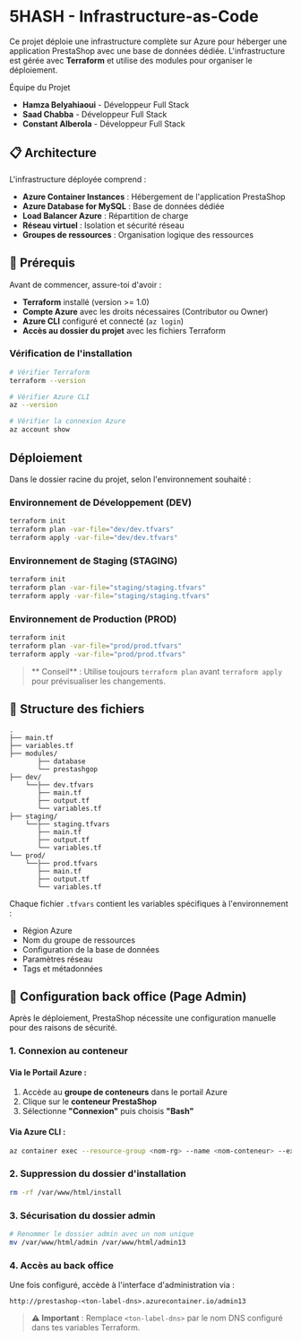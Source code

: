 # 5HASH - Infrastructure-as-Code

Ce projet déploie une infrastructure complète sur Azure pour héberger une application PrestaShop avec une base de données dédiée. L'infrastructure est gérée avec **Terraform** et utilise des modules pour organiser le déploiement.

Équipe du Projet
- **Hamza Belyahiaoui** - Développeur Full Stack
- **Saad Chabba** - Développeur Full Stack
- **Constant Alberola** - Développeur Full Stack


## 📋 Architecture

L'infrastructure déployée comprend :
- **Azure Container Instances** : Hébergement de l'application PrestaShop
- **Azure Database for MySQL** : Base de données dédiée
- **Load Balancer Azure** : Répartition de charge
- **Réseau virtuel** : Isolation et sécurité réseau
- **Groupes de ressources** : Organisation logique des ressources

## 📌 Prérequis

Avant de commencer, assure-toi d'avoir :

- **Terraform** installé (version >= 1.0)
- **Compte Azure** avec les droits nécessaires (Contributor ou Owner)
- **Azure CLI** configuré et connecté (`az login`)
- **Accès au dossier du projet** avec les fichiers Terraform

### Vérification de l'installation

```bash
# Vérifier Terraform
terraform --version

# Vérifier Azure CLI
az --version

# Vérifier la connexion Azure
az account show
```

##  Déploiement

Dans le dossier racine du projet, selon l'environnement souhaité :

###  Environnement de Développement (DEV)

```bash
terraform init
terraform plan -var-file="dev/dev.tfvars"
terraform apply -var-file="dev/dev.tfvars"
```

###  Environnement de Staging (STAGING)

```bash
terraform init
terraform plan -var-file="staging/staging.tfvars"
terraform apply -var-file="staging/staging.tfvars"
```

###  Environnement de Production (PROD)

```bash
terraform init
terraform plan -var-file="prod/prod.tfvars"
terraform apply -var-file="prod/prod.tfvars"
```

> ** Conseil** : Utilise toujours `terraform plan` avant `terraform apply` pour prévisualiser les changements.

## 📁 Structure des fichiers

```
.
├── main.tf              
├── variables.tf         
├── modules/ 
       ├── database          
       └── prestashgop                
├── dev/
    └──├── dev.tfvars
       ├── main.tf             
       ├── output.tf              
       └── variables.tf  
├── staging/
    └──├── staging.tfvars  
       ├── main.tf                
       ├── output.tf                 
       └── variables.tf  
└── prod/
    └──├── prod.tfvars       
       ├── main.tf               
       ├── output.tf                 
       └── variables.tf  
```

Chaque fichier `.tfvars` contient les variables spécifiques à l'environnement :
- Région Azure
- Nom du groupe de ressources
- Configuration de la base de données
- Paramètres réseau
- Tags et métadonnées

## 🔧 Configuration  back office (Page Admin)

Après le déploiement, PrestaShop nécessite une configuration manuelle pour des raisons de sécurité.

### 1. Connexion au conteneur

#### Via le Portail Azure :
1. Accède au **groupe de conteneurs** dans le portail Azure
2. Clique sur le **conteneur PrestaShop**
3. Sélectionne **"Connexion"** puis choisis **"Bash"**

#### Via Azure CLI :
```bash
az container exec --resource-group <nom-rg> --name <nom-conteneur> --exec-command "/bin/bash"
```

### 2. Suppression du dossier d'installation

```bash
rm -rf /var/www/html/install
```

### 3. Sécurisation du dossier admin

```bash
# Renommer le dossier admin avec un nom unique
mv /var/www/html/admin /var/www/html/admin13
```

### 4. Accès au back office

Une fois configuré, accède à l'interface d'administration via :

```
http://prestashop-<ton-label-dns>.azurecontainer.io/admin13
```

> **⚠️ Important** : Remplace `<ton-label-dns>` par le nom DNS configuré dans tes variables Terraform.

